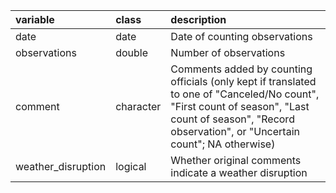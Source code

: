 |variable           |class     |description                           |
|:------------------|:---------|:-------------------------------------|
|date               |date      |Date of counting observations |
|observations       |double    |Number of observations |
|comment            |character |Comments added by counting officials (only kept if translated to one of "Canceled/No count", "First count of season", "Last count of season", "Record observation", or "Uncertain count"; NA otherwise)|
|weather_disruption |logical   |Whether original comments indicate a weather disruption |
